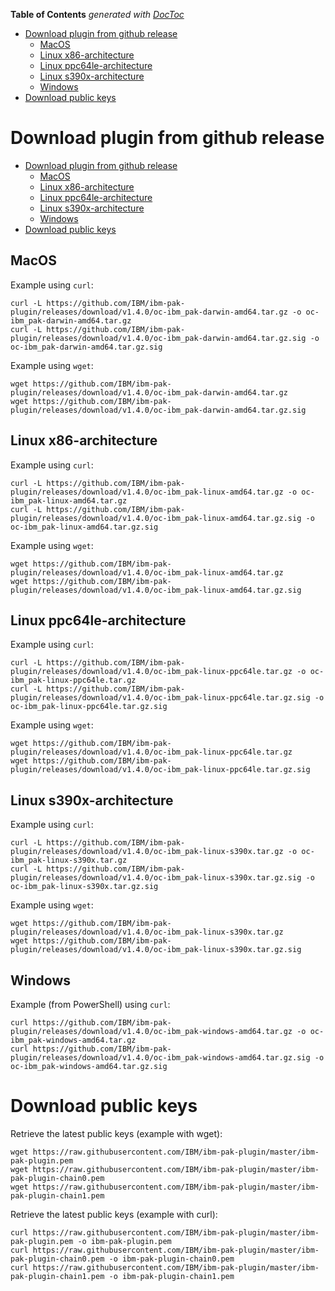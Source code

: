 <!-- START doctoc generated TOC please keep comment here to allow auto update -->
<!-- DON'T EDIT THIS SECTION, INSTEAD RE-RUN doctoc TO UPDATE -->
**Table of Contents**  *generated with [DocToc](https://github.com/thlorenz/doctoc)*

- [Download plugin from github release](#download-plugin-from-github-release)
  - [MacOS](#macos)
  - [Linux x86-architecture](#linux-x86-architecture)
  - [Linux ppc64le-architecture](#linux-ppc64le-architecture)
  - [Linux s390x-architecture](#linux-s390x-architecture)
  - [Windows](#windows)
- [Download public keys](#download-public-keys)

<!-- END doctoc generated TOC please keep comment here to allow auto update -->

# Download plugin from github release

- [Download plugin from github release](#download-plugin-from-github-release)
  - [MacOS](#macos)
  - [Linux x86-architecture](#linux-x86-architecture)
  - [Linux ppc64le-architecture](#linux-ppc64le-architecture)
  - [Linux s390x-architecture](#linux-s390x-architecture)
  - [Windows](#windows)
- [Download public keys](#download-public-keys)

## MacOS 

Example using `curl`:
```
curl -L https://github.com/IBM/ibm-pak-plugin/releases/download/v1.4.0/oc-ibm_pak-darwin-amd64.tar.gz -o oc-ibm_pak-darwin-amd64.tar.gz
curl -L https://github.com/IBM/ibm-pak-plugin/releases/download/v1.4.0/oc-ibm_pak-darwin-amd64.tar.gz.sig -o oc-ibm_pak-darwin-amd64.tar.gz.sig
```

Example using `wget`:
```
wget https://github.com/IBM/ibm-pak-plugin/releases/download/v1.4.0/oc-ibm_pak-darwin-amd64.tar.gz
wget https://github.com/IBM/ibm-pak-plugin/releases/download/v1.4.0/oc-ibm_pak-darwin-amd64.tar.gz.sig
```

## Linux x86-architecture

Example using `curl`:
```
curl -L https://github.com/IBM/ibm-pak-plugin/releases/download/v1.4.0/oc-ibm_pak-linux-amd64.tar.gz -o oc-ibm_pak-linux-amd64.tar.gz
curl -L https://github.com/IBM/ibm-pak-plugin/releases/download/v1.4.0/oc-ibm_pak-linux-amd64.tar.gz.sig -o oc-ibm_pak-linux-amd64.tar.gz.sig
```

Example using `wget`:
```
wget https://github.com/IBM/ibm-pak-plugin/releases/download/v1.4.0/oc-ibm_pak-linux-amd64.tar.gz
wget https://github.com/IBM/ibm-pak-plugin/releases/download/v1.4.0/oc-ibm_pak-linux-amd64.tar.gz.sig
```

## Linux ppc64le-architecture

Example using `curl`:
```
curl -L https://github.com/IBM/ibm-pak-plugin/releases/download/v1.4.0/oc-ibm_pak-linux-ppc64le.tar.gz -o oc-ibm_pak-linux-ppc64le.tar.gz
curl -L https://github.com/IBM/ibm-pak-plugin/releases/download/v1.4.0/oc-ibm_pak-linux-ppc64le.tar.gz.sig -o oc-ibm_pak-linux-ppc64le.tar.gz.sig
```

Example using `wget`:
```
wget https://github.com/IBM/ibm-pak-plugin/releases/download/v1.4.0/oc-ibm_pak-linux-ppc64le.tar.gz
wget https://github.com/IBM/ibm-pak-plugin/releases/download/v1.4.0/oc-ibm_pak-linux-ppc64le.tar.gz.sig
```

## Linux s390x-architecture

Example using `curl`:
```
curl -L https://github.com/IBM/ibm-pak-plugin/releases/download/v1.4.0/oc-ibm_pak-linux-s390x.tar.gz -o oc-ibm_pak-linux-s390x.tar.gz
curl -L https://github.com/IBM/ibm-pak-plugin/releases/download/v1.4.0/oc-ibm_pak-linux-s390x.tar.gz.sig -o oc-ibm_pak-linux-s390x.tar.gz.sig
```

Example using `wget`:
```
wget https://github.com/IBM/ibm-pak-plugin/releases/download/v1.4.0/oc-ibm_pak-linux-s390x.tar.gz
wget https://github.com/IBM/ibm-pak-plugin/releases/download/v1.4.0/oc-ibm_pak-linux-s390x.tar.gz.sig
```

## Windows

Example (from PowerShell) using `curl`:
```
curl https://github.com/IBM/ibm-pak-plugin/releases/download/v1.4.0/oc-ibm_pak-windows-amd64.tar.gz -o oc-ibm_pak-windows-amd64.tar.gz
curl https://github.com/IBM/ibm-pak-plugin/releases/download/v1.4.0/oc-ibm_pak-windows-amd64.tar.gz.sig -o oc-ibm_pak-windows-amd64.tar.gz.sig
```

# Download public keys

Retrieve the latest public keys (example with wget):
```
wget https://raw.githubusercontent.com/IBM/ibm-pak-plugin/master/ibm-pak-plugin.pem
wget https://raw.githubusercontent.com/IBM/ibm-pak-plugin/master/ibm-pak-plugin-chain0.pem
wget https://raw.githubusercontent.com/IBM/ibm-pak-plugin/master/ibm-pak-plugin-chain1.pem
```

Retrieve the latest public keys (example with curl):
```
curl https://raw.githubusercontent.com/IBM/ibm-pak-plugin/master/ibm-pak-plugin.pem -o ibm-pak-plugin.pem
curl https://raw.githubusercontent.com/IBM/ibm-pak-plugin/master/ibm-pak-plugin-chain0.pem -o ibm-pak-plugin-chain0.pem
curl https://raw.githubusercontent.com/IBM/ibm-pak-plugin/master/ibm-pak-plugin-chain1.pem -o ibm-pak-plugin-chain1.pem
```
